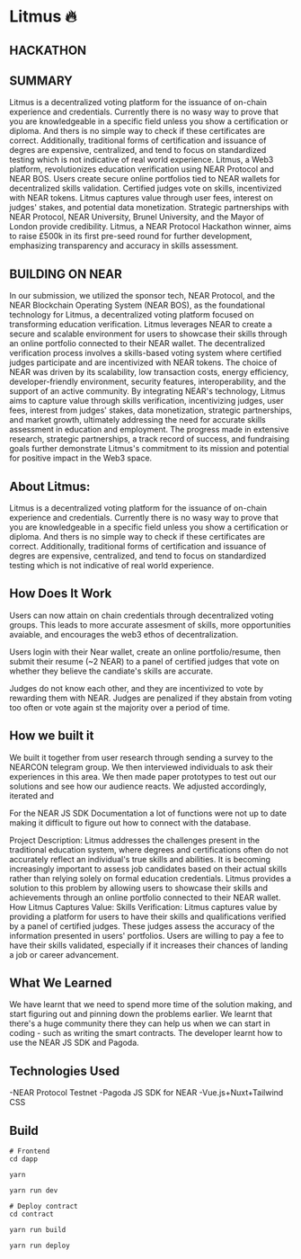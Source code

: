 # Litmus 🔥

## HACKATHON

## SUMMARY

Litmus is a decentralized voting platform for the issuance of on-chain experience and credentials. Currently there is no wasy way to prove that you are knowledgeable in a specific field unless you show a certification or diploma. And thers is no simple way to check if these certificates are correct. Additionally, traditional forms of certification and issuance of degres are expensive, centralized, and tend to focus on standardized testing which is not indicative of real world experience.
Litmus, a Web3 platform, revolutionizes education verification using NEAR Protocol and NEAR BOS. Users create secure online portfolios tied to NEAR wallets for decentralized skills validation. Certified judges vote on skills, incentivized with NEAR tokens. Litmus captures value through user fees, interest on judges' stakes, and potential data monetization. Strategic partnerships with NEAR Protocol, NEAR University, Brunel University, and the Mayor of London provide credibility. Litmus, a NEAR Protocol Hackathon winner, aims to raise £500k in its first pre-seed round for further development, emphasizing transparency and accuracy in skills assessment.

## BUILDING ON NEAR

In our submission, we utilized the sponsor tech, NEAR Protocol, and the NEAR Blockchain Operating System (NEAR BOS), as the foundational technology for Litmus, a decentralized voting platform focused on transforming education verification. Litmus leverages NEAR to create a secure and scalable environment for users to showcase their skills through an online portfolio connected to their NEAR wallet. The decentralized verification process involves a skills-based voting system where certified judges participate and are incentivized with NEAR tokens. The choice of NEAR was driven by its scalability, low transaction costs, energy efficiency, developer-friendly environment, security features, interoperability, and the support of an active community. By integrating NEAR's technology, Litmus aims to capture value through skills verification, incentivizing judges, user fees, interest from judges' stakes, data monetization, strategic partnerships, and market growth, ultimately addressing the need for accurate skills assessment in education and employment. The progress made in extensive research, strategic partnerships, a track record of success, and fundraising goals further demonstrate Litmus's commitment to its mission and potential for positive impact in the Web3 space.

## About Litmus:

Litmus is a decentralized voting platform for the issuance of on-chain experience and credentials. Currently there is no wasy way to prove that you are knowledgeable in a specific field unless you show a certification or diploma. And thers is no simple way to check if these certificates are correct. Additionally, traditional forms of certification and issuance of degres are expensive, centralized, and tend to focus on standardized testing which is not indicative of real world experience.


## How Does It Work

Users can now attain on chain credentials through decentralized voting groups. This leads to more accurate assesment of skills, more opportunities avaiable, and encourages the web3 ethos of decentralization.

Users login with their Near wallet, create an online portfolio/resume, then submit their resume (~2 NEAR) to a panel of certified judges that vote on whether they believe the candiate's skills are accurate.

Judges do not know each other, and they are incentivized to vote by rewarding them with NEAR. Judges are penalized if they abstain from voting too often or vote again st the majority over a period of time.

## How we built it
We built it together from user research through sending a survey to the NEARCON telegram group. We then interviewed individuals to ask their experiences in this area. We then made paper prototypes to test out our solutions and see how our audience reacts. We adjusted accordingly, iterated and 


For the NEAR JS SDK Documentation a lot of functions were not up to date making it difficult to figure out how to connect with the database.

Project Description: Litmus addresses the challenges present in the traditional education system, where degrees and certifications often do not accurately reflect an individual's true skills and abilities. It is becoming increasingly important to assess job candidates based on their actual skills rather than relying solely on formal education credentials. Litmus provides a solution to this problem by allowing users to showcase their skills and achievements through an online portfolio connected to their NEAR wallet.
How Litmus Captures Value:
Skills Verification: Litmus captures value by providing a platform for users to have their skills and qualifications verified by a panel of certified judges. These judges assess the accuracy of the information presented in users' portfolios. Users are willing to pay a fee to have their skills validated, especially if it increases their chances of landing a job or career advancement.

## What We Learned

We have learnt that we need to spend more time of the solution making, and start figuring out and pinning down the problems earlier. We learnt that there's a huge community there they can help us when we can start in coding - such as writing the smart contracts. The developer learnt how to use the NEAR JS SDK and Pagoda.

## Technologies Used

-NEAR Protocol Testnet
-Pagoda JS SDK for NEAR
-Vue.js+Nuxt+Tailwind CSS

## Build
```
# Frontend
cd dapp

yarn

yarn run dev

# Deploy contract
cd contract

yarn run build

yarn run deploy
```
